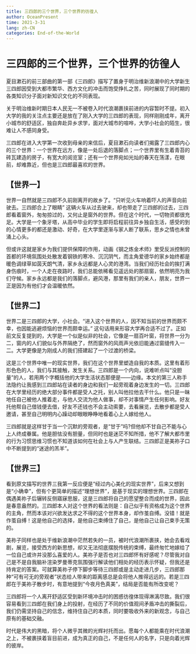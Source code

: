 ```yaml
---
title: 三四郎的三个世界，三个世界的彷徨人
author: OceanPresent
time: 2021-3-31
lang: zh-CN
categories: End-of-the-World
---
```


# 三四郎的三个世界，三个世界的彷徨人

夏目漱石的前三部曲的第一部《三四郎》描写了置身于明治维新浪潮中的大学新生三四郎因受到大都市繁华、西方文化的冲击而饱受挣扎之苦，同时展现了同时期的各类知识分子面对新知识文化的不同表现。

关于明治维新时期日本人民无一不被卷入时代浪潮裹挟前进的内容暂时不提。初入大学的我的关注点主要还是放在了刚入大学的三四郎的表现，同样刚刚成年，离开小城市的舒适区，独自奔赴异乡求学，面对大城市的喧哗，大学小社会的陌生，很难让人不感同身受。

三四郎在进入大学第一次收到母亲的来信后，夏目漱石向读者们揭露了三四郎内心的三个世界：一个世界在远方，像是一处后退的落脚点；一个世界里有生着青苔的砖瓦建造的房子，有宽大的阅览室；还有一个世界宛如光灿的春天在荡漾，在眼前，却难靠近，但也是三四郎最喜欢的世界。

## 【世界一】

世界一自然就是三四郎不久前刚离开的故乡了。“只听见火车响着吓人的声音向前驶去。三四郎合上了眼睛” 这辆火车从过去驶来，却也带走了三四郎的过去，三四郎看着窗外，匆匆掠过的，又何止是窗外的世界。但在这个时代，一切物资都很充足。大学是一个象牙塔，从高中毕业的学生即将启程前往异乡独自生活，感受的到的心情更多的都还是激动、好奇，在大学里逐渐与家人断了联系，思乡之情也未曾涌上心头。

但或许这就是家乡为我们提供保障的作用，动画《钢之炼金术师》里受反派控制的首都的环境氛围处处散发着钢铁的寒冷、沉沉阴气，而主角爱德华的家乡始终都是暖色调绿草如茵天朗气清，家乡永远都是人心灵的港湾。当我们经历社会的挨打满身伤痕时，一个人走在夜路时，我们总能依稀看见遥远处的那扇窗，依然明亮为我们守候。家乡永远都是我们的落脚点，避风港，那里有我们的亲人，朋友，世界一正是因为有他们才会温暖依然。

## 【世界二】

世界二是三四郎的大学，小社会。“进入这个世界的人，因不知当前的世界而颇不幸，也因能逃避烦恼的世界而颇幸运。” 这句话用来形容大学再合适不过了。正如前文反复提到的，大学是一个似是似非的社会，它像是一扇百叶窗，将世界一分为二，窗内的人们貌似与外界隔绝了，然而窗外的风雨声光依旧能通过窗缝传入一二。大学更像是为刚成人的我们搭建起了一个过渡的桥梁。

这是三个世界中唯一的现实世界，我们在这个世界里塑造自我的本质。这里有着形形色色的人，我们与其接触，发生关系。三四郎是一个内向，说难听点叫“没胆量”的人，若用两个字概括他的大学生活状态那便是——边缘。本文的第三人称手法隐约让我感到三四郎站在读者的身边和我们一起旁观着身边发生的一切。三四郎在大学里经历的绝大部分事件都是受人之托，别人叫他拉他去干什么。他只是一昧地任自己被他人推着走，与他人交流为他人做事，却不对事情产生任何影响。好友托他帮自己借钱便去借，好友不还钱也不会主动索要，去看展览，去散步都是受人邀请，甚至自己明明内心躁动却眼眼睁睁地看着心上人嫁给他人。

三四郎就是这样甘于当一个沉默的旁观者，是“甘于”吗?但他却不甘自己不能与心上人终成眷属。他是胆怯没有胆量，但同时也是迷茫不知所措，他不了解大都市里的行为习惯思维习惯也不知道该如何在社会上与人产生联结。三四郎正是美祢子口中不断提到的“迷途的羔羊”。

## 【世界三】

看到原文描写的世界三我第一反应便是“经过内心美化的现实世界”，后来又想到是“小确幸”，但有个更简单的描述“理想世界”，是基于现实的理想世界。三四郎在偶遇美祢子后辗转反侧寤寐思服，这是三四郎将自己的愿望整合而成的世界，因此是春意盎然的。三四郎本人对这个世界的看法则是：自己似乎有资格成为这个世界的主角，然而本该对兴欲发达求之不得的这个世界本身，却作茧自缚。没错！就是作茧自缚！这是他自己的选择，是他自己束缚住了自己，是他自己让自己束手无策的。

美祢子同样也是处于维新浪潮中茫然若失的一员，被时代浪潮所裹挟，她会去看戏剧，展览，接受西方的新思想，却又无法彻底摆脱传统的束缚，最终匆忙地嫁给了一位自己或许并没那么喜爱的人。美祢子是否也对三四郎怀有好感呢？尽管我对自己是不是自我脑补渲染罗曼蒂克氛围强行解读他们相处的经历表示怀疑，但我还是持肯定的答案。可就算美祢子停下脚步等待三四郎或是主动走进几步，三四郎那种“可有可无的旁观者”状态给人带来的距离感总是会将他人推得远远的。若是三四郎在于美祢子散步时，有意地提到“今夜月色真美”，结局是否能有所改变呢？

三四郎将一个人离开舒适区受到新环境冲击时的困惑彷徨体现得淋漓尽致。我们很容易看到三四郎在我们身上的投射，在经历了不同的价值观间矛盾冲击的撕裂后，我们仍需坚持自己的信念，维持住自己的本质，同时要吸收外来的新观念，与自己原有的基础交融。

时代是伟大的黑暗，将个人微乎其微的光辉衬托而出。愿每个人都能乘在时代浪潮之上，不被裹挟着盲目前进，成为真正的自己，不是任何人的名字，只是向着光辉的彼岸。
